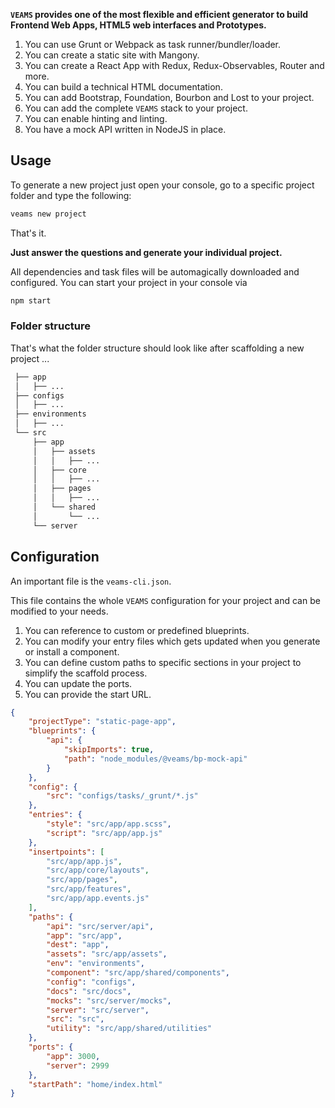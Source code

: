 [//]: # ({{#wrapWith "content-section"}})

[//]: # ({{#wrapWith "grid-row"}})
[//]: #     ({{#wrapWith "grid-col" colClasses="is-col-mobile-l-6"}})


**`VEAMS` provides one of the most flexible and efficient generator to build Frontend Web Apps, HTML5 web interfaces and Prototypes.**

1. You can use Grunt or Webpack as task runner/bundler/loader.
1. You can create a static site with Mangony.
1. You can create a React App with Redux, Redux-Observables, Router and more.
1. You can build a technical HTML documentation.
1. You can add Bootstrap, Foundation, Bourbon and Lost to your project.
1. You can add the complete `VEAMS` stack to your project.
1. You can enable hinting and linting.
1. You have a mock API written in NodeJS in place.

[//]: #     ({{/wrapWith}})
[//]: #     ({{#wrapWith "grid-col" colClasses="is-col-mobile-l-6"}})
[//]: #         ({{> video }})
[//]: #     ({{/wrapWith}})
[//]: # ({{/wrapWith}})

[//]: # ({{/wrapWith}})
[//]: # ({{#wrapWith "content-section"}})

[//]: # ({{#wrapWith "grid-row"}})
[//]: #     ({{#wrapWith "grid-col" colClasses="is-col-mobile-l-6"}})

## Usage

To generate a new project just open your console, go to a specific project folder and type the following:

``` bash
veams new project
```

That's it.

**Just answer the questions and generate your individual project.**

All dependencies and task files will be automagically downloaded and configured. You can start your project in your console via 

``` bash
npm start
```
[//]: #     ({{/wrapWith}})
[//]: #     ({{#wrapWith "grid-col" colClasses="is-col-mobile-l-6"}})


### Folder structure

That's what the folder structure should look like after scaffolding a new project ...

``` bash
 ├── app
 │   ├── ...
 ├── configs
 │   ├── ...
 ├── environments
 │   ├── ...
 └── src
     ├── app
     │   ├── assets
     │   │   ├── ...
     │   ├── core
     │   │   ├── ...
     │   ├── pages
     │   │   ├── ...
     │   └── shared
     │       └── ...
     └── server
```

[//]: #     ({{/wrapWith}})
[//]: # ({{/wrapWith}})

[//]: # ({{/wrapWith}})

[//]: # ({{#wrapWith "content-section"}})

[//]: # ({{#wrapWith "grid-row"}})
[//]: #     ({{#wrapWith "grid-col" colClasses="is-col-mobile-l-6"}})

## Configuration

An important file is the `veams-cli.json`.

This file contains the whole `VEAMS` configuration for your project and can be modified to your needs. 

1. You can reference to custom or predefined blueprints. 
1. You can modify your entry files which gets updated when you generate or install a component.
1. You can define custom paths to specific sections in your project to simplify the scaffold process. 
1. You can update the ports. 
1. You can provide the start URL. 

[//]: #     ({{/wrapWith}})
[//]: #     ({{#wrapWith "grid-col" colClasses="is-col-mobile-l-6"}})


``` json
{
    "projectType": "static-page-app",
    "blueprints": {
        "api": {
            "skipImports": true,
            "path": "node_modules/@veams/bp-mock-api"
        }
    },
    "config": {
        "src": "configs/tasks/_grunt/*.js"
    },
    "entries": {
        "style": "src/app/app.scss",
        "script": "src/app/app.js"
    },
    "insertpoints": [
        "src/app/app.js",
        "src/app/core/layouts",
        "src/app/pages",
        "src/app/features",
        "src/app/app.events.js"
    ],
    "paths": {
        "api": "src/server/api",
        "app": "src/app",
        "dest": "app",
        "assets": "src/app/assets",
        "env": "environments",
        "component": "src/app/shared/components",
        "config": "configs",
        "docs": "src/docs",
        "mocks": "src/server/mocks",
        "server": "src/server",
        "src": "src",
        "utility": "src/app/shared/utilities"
    },
    "ports": {
        "app": 3000,
        "server": 2999
    },
    "startPath": "home/index.html"
}
```

[//]: #     ({{/wrapWith}})
[//]: # ({{/wrapWith}})

[//]: # ({{/wrapWith}})
